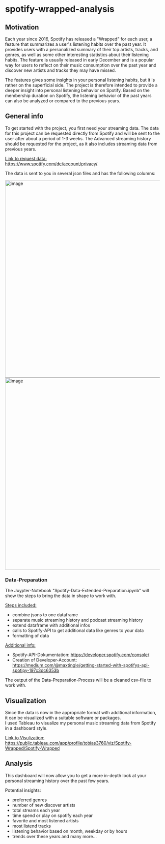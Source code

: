 # spotify-wrapped-analysis

## Motivation
Each year since 2016, Spotify has released a "Wrapped" for each user, a feature that summarizes a user's listening habits over the past year. It provides users with a personalized summary of their top artists, tracks, and genres, as well as some other interesting statistics about their listening habits. The feature is usually released in early December and is a popular way for users to reflect on their music consumption over the past year and discover new artists and tracks they may have missed.

The features gives some insights in your personal listening habits, but it is rather on the superficial side. The project is therefore intended to provide a deeper insight into personal listening behavior on Spotify. Based on the membership duration on Spotify, the listening behavior of the past years can also be analyzed or compared to the previous years.

## General info
To get started with the project, you first need your streaming data. The data for this project can be requested directly from Spotify and will be sent to the user after about a period of 1-3 weeks. The Advanced streaming history should be requested for the project, as it also includes streaming data from previous years.

<ins>Link to request data:</ins><br>
https://www.spotify.com/de/account/privacy/

The data is sent to you in several json files and has the following columns:

<img width="642" alt="image" src="https://user-images.githubusercontent.com/84801791/211161739-0d4e9340-f1b7-462b-9d6f-a78d231b9238.png">

<img width="625" alt="image" src="https://user-images.githubusercontent.com/84801791/211161752-eca8102f-d841-4cda-9f0a-37e233fbd054.png">


### Data-Preparation
The Juypter-Notebook "Spotify-Data-Extended-Preparation.ipynb" will show the steps to bring the data in shape to work with.

<ins>Steps included:</ins>
- combine jsons to one dataframe
- separate music streaming history and podcast streaming history
- extend dataframe with additional infos
- calls to Spotify-API to get additional data like genres to your data
- formatting of data

<ins>Additional info:</ins><br>
- Spotify-API-Dokumentation: https://developer.spotify.com/console/
- Creation of Developer-Account: https://medium.com/@maxtingle/getting-started-with-spotifys-api-spotipy-197c3dc6353b

The output of the Data-Preparation-Process will be a cleaned csv-file to work with.

## Visualization
Since the data is now in the appropriate format with additional information, it can be visualized with a suitable software or packages.<br>
I used Tableau to visualize my personal music streaming data from Spotify in a dashboard style.

<ins>Link to Visulization:</ins><br>
https://public.tableau.com/app/profile/tobias3760/viz/Spotify-Wrapped/Spotify-Wrapped


## Analysis
This dashboard will now allow you to get a more in-depth look at your personal streaming history over the past few years.

Potential insights:
- preferred genres
- number of new discover artists
- total streams each year
- time spend or play on spotify each year
- favorite and most listened artists
- most listend tracks
- listening behavior based on month, weekday or by hours
- trends over these years and many more...

